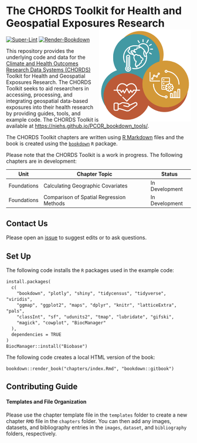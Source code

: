 # The CHORDS Toolkit for Health and Geospatial Exposures Research <img align="right" width="250" src="images/chords-icon-web.jpg">

[![Super-Lint](https://github.com/NIEHS/PCOR_bookdown_tools/actions/workflows/superlint.yml/badge.svg)](https://github.com/NIEHS/PCOR_bookdown_tools/actions/workflows/superlint.yml/badge.svg)
[![Render-Bookdown](https://github.com/NIEHS/PCOR_bookdown_tools/actions/workflows/test-render.yml/badge.svg)](https://github.com/NIEHS/PCOR_bookdown_tools/actions/workflows/test-render.yml/badge.svg)

This repository provides the underlying code and data for the [Climate and Health Outcomes Research Data Systems (CHORDS)](https://www.niehs.nih.gov/research/programs/chords) Toolkit for Health and Geospatial Exposures Research.
The CHORDS Toolkit seeks to aid researchers in accessing, processing, and integrating geospatial data-based exposures into their health research by providing guides, tools, and example code. The CHORDS Toolkit is available at <https://niehs.github.io/PCOR_bookdown_tools/>.

The CHORDS Toolkit chapters are written using [R Markdown](https://rmarkdown.rstudio.com/) files and the book is created using the [`bookdown`](https://bookdown.org/) `R` package.

Please note that the CHORDS Toolkit is a work in progress. The following chapters are in development:

|Unit              |Chapter Topic                     |Status          |
|------------------|----------------------------------|----------------|  
|Foundations       |Calculating Geographic Covariates |In Development  |
|Foundations       |Comparison of Spatial Regression Methods | In Development  | 

## Contact Us

Please open an [issue](https://github.com/NIEHS/PCOR_bookdown_tools/issues) to suggest edits or to ask questions.

## Set Up

The following code installs the `R` packages used in the example code:

```{r}
install.packages(
  c(
    "bookdown", "plotly", "shiny", "tidycensus", "tidyverse", "viridis",
    "ggmap", "ggplot2", "maps", "dplyr", "knitr", "latticeExtra", "pals",
    "classInt", "sf", "udunits2", "tmap", "lubridate", "gifski",
    "magick", "cowplot", "BiocManager"
  ),
  dependencies = TRUE
)
BiocManager::install("Biobase")
```

The following code creates a local HTML version of the book:

```{r}
bookdown::render_book("chapters/index.Rmd", "bookdown::gitbook")
```

## Contributing Guide

#### Templates and File Organization

Please use the chapter template file in the `templates` folder to create a new chapter `RMD` file in the `chapters` folder. You can then add any images, datasets, and bibliography entries in the `images`, `dataset`, and `bibliography` folders, respectively.
